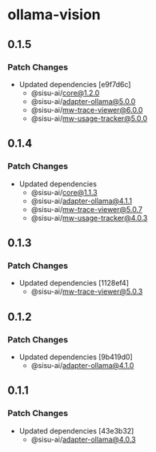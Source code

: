 # ollama-vision

## 0.1.5

### Patch Changes

- Updated dependencies [e9f7d6c]
  - @sisu-ai/core@1.2.0
  - @sisu-ai/adapter-ollama@5.0.0
  - @sisu-ai/mw-trace-viewer@6.0.0
  - @sisu-ai/mw-usage-tracker@5.0.0

## 0.1.4

### Patch Changes

- Updated dependencies
  - @sisu-ai/core@1.1.3
  - @sisu-ai/adapter-ollama@4.1.1
  - @sisu-ai/mw-trace-viewer@5.0.7
  - @sisu-ai/mw-usage-tracker@4.0.3

## 0.1.3

### Patch Changes

- Updated dependencies [1128ef4]
  - @sisu-ai/mw-trace-viewer@5.0.3

## 0.1.2

### Patch Changes

- Updated dependencies [9b419d0]
  - @sisu-ai/adapter-ollama@4.1.0

## 0.1.1

### Patch Changes

- Updated dependencies [43e3b32]
  - @sisu-ai/adapter-ollama@4.0.3

